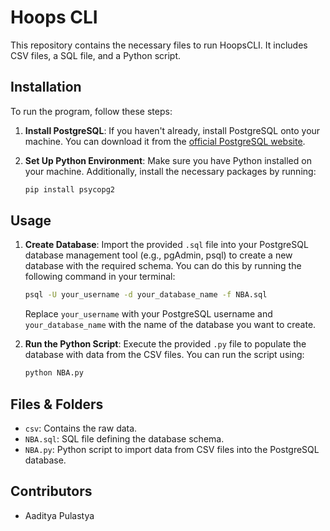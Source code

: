 

# Hoops CLI

  This repository contains the necessary files to run HoopsCLI. It includes CSV files, a SQL file, and a Python script.

## Installation

To run the program, follow these steps:

1. **Install PostgreSQL**: If you haven't already, install PostgreSQL onto your machine. You can download it from the [official PostgreSQL website](https://www.postgresql.org/download/).

2. **Set Up Python Environment**: Make sure you have Python installed on your machine. Additionally, install the necessary packages by running:
   
   ```bash
   pip install psycopg2
   ```

## Usage

1. **Create Database**: Import the provided `.sql` file into your PostgreSQL database management tool (e.g., pgAdmin, psql) to create a new database with the required schema. You can do this by running the following command in your terminal:

   ```bash
   psql -U your_username -d your_database_name -f NBA.sql
   ```

   Replace `your_username` with your PostgreSQL username and `your_database_name` with the name of the database you want to create.

2. **Run the Python Script**: Execute the provided `.py` file to populate the database with data from the CSV files. You can run the script using:

   ```bash
   python NBA.py
   ```
## Files & Folders

- `csv`: Contains the raw data.
- `NBA.sql`: SQL file defining the database schema.
- `NBA.py`: Python script to import data from CSV files into the PostgreSQL database.

## Contributors

- Aaditya Pulastya

